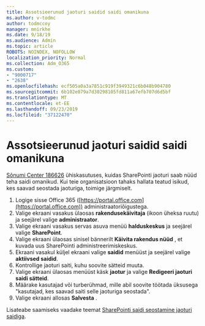 ```yaml
---
title: Assotsieerunud jaoturi saidid saidi omanikuna
ms.author: v-todmc
author: todmccoy
manager: mnirkhe
ms.date: 9/18/19
ms.audience: Admin
ms.topic: article
ROBOTS: NOINDEX, NOFOLLOW
localization_priority: Normal
ms.collection: Adm_O365
ms.custom:
- "9000717"
- "2638"
ms.openlocfilehash: ecf505a0a3a7851c919f3949321c6b048b904780
ms.sourcegitcommit: 6b102e079a7d30298105fd811a67efb707d6d5bf
ms.translationtype: MT
ms.contentlocale: et-EE
ms.lasthandoff: 09/23/2019
ms.locfileid: "37122470"
---
```

# <a name="associate-hub-sites-as-site-owner"></a>Assotsieerunud jaoturi saidid saidi omanikuna

[Sõnumi Center 186626](https://admin.microsoft.com/Adminportal/Home?source=applauncher#/MessageCenter?id=MC186626) ühiskasutuses, kuidas SharePointi jaoturi saab nüüd teha saidi omanikud. Kui teie organisatsioon tahaks hallata teatud isikud, kes saavad seostada jaoturiga, toimige järgmiselt. 

1. Logige sisse Office 365 ([https://portal.office.com](https://portal.office.com)) administraatoriõigustega.
2. Valige ekraani vasakus ülaosas **rakendusekäivitaja** (ikoon üheksa ruutu) ja seejärel valige **administraator**.
3. Valige ekraani vasakus servas asuva menüü **halduskeskus** ja seejärel valige **SharePoint**.
4. Valige ekraani ülaosas sinisel bännerilt **Käivita rakendus nüüd** , et kuvada uus SharePointi administreerimiskeskus.
5. Ekraani vasakul küljel ekraani valige **saidid** menüüst ja seejärel valige **aktiivsed saidid**.
6. Kontrollige jaoturi saiti, kuhu soovite sätteid muuta.
7. Valige ekraani ülaosas menüüst käsk **jaotur** ja valige **Redigeeri jaoturi saidi sätteid**.
8. Määrake kasutajad või turberühmad, mille abil soovite töötada üksusega "kasutajad, kes saavad saiti selle jaoturiga seostada".
9. Valige ekraani allosas **Salvesta** .

Lisateabe saamiseks vaadake teemat [SharePointi saidi seostamine jaoturi saidiga](https://support.office.com/article/associate-a-sharepoint-site-with-a-hub-site-ae0009fd-af04-4d3d-917d-88edb43efc05). 